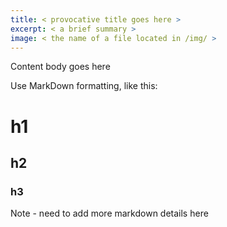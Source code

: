 ```yaml
---
title: < provocative title goes here >
excerpt: < a brief summary >
image: < the name of a file located in /img/ >
---
```


Content body goes here

Use MarkDown formatting, like this: 

# h1

## h2

### h3

Note - need to add more markdown details here